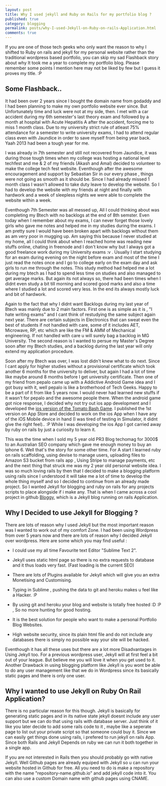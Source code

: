 ```yaml
---
layout: post
title: Why I used jekyll and Ruby on Rails for my portfolio blog ?
published: true
category: blogging
permalink: posts/why-I-used-Jekyll-on-Ruby-on-rails-Application.html
comments: true
---
```

If you are one of those tech geeks who only want the reason to why I shifted to Ruby on rails and jekyll for my personal website rather than the traditional wordpress based portfolio, you can skip my sad Flashback story about why It took me a year to complete my portfolio blog. Please remember some points I mention here may not be liked by few but I guess it proves my title. :P


Some Flashback..
--------------

It had been over 2 years since I bought the domain name from godaddy and I had been planning to make my own portfolio website ever since. But Unfortunately time and luck were not at my side, then. I met with a car accident during my 6th semester's last theory exam and followed by a month at hospital with Acute Hepatitis A after the accident, forcing me to miss 1 month class. Due to my university strict rule of atleast 75% attendance for a semester to write university exams, I had to attend regular class even with Jaundice in order to save myself from being year back. Yaah 2013 had been a tough year for me.

I was already in 7th semester and still not recovered from Jaundice, it was during those tough times when my college was hosting a national level techfest and me & 2 of my friends (Akash and Amal) decided to volunteer to make the college tech fest website. Eventhough after the awesome encouragement and support by Sebastian Sir in our every phase , things were not going as smooth as it should be. Since I had already missed 1 month class I wasn't allowed to take duty leave to develop the website. So I had to develop the website with my friends at night and finally with hardwork and a week of sleepless nights we were able to complete the website within a week. 

Eventhough 7th Semester was all messed up, All I could thinking about was completing my Btech with no backlogs at the end of 8th semster. Even today when I remember about my exams, I can never forget those lovely girls who gave me notes and helped me in my studies during the exams. I am pretty sure I would have been broken apart with backlogs without them as am very poor in mugging up. Am saying this because I never studied at my home, all I could think about when I reached home was reading new stuffs online, chating in freenode and I don't know why but I always got a good freelance work during my University exams :v . Usually I start studying for an exam during evening on the night before exam and most of the time I just read the notes once and I go to college early on the exam day and ask girls to run me through the notes. This study method had helped me a lot during my btech as I had to spend less time on studies and also managed to get average marks. But again its not always so, there had been times when I didnt even study a bit till morning and scored good marks and also a time where I studied a lot and scored very less. In the end its always mostly luck and bit of hardwork.

Again to the fact that why I didnt want Backlogs during my last year of Btech was mainly due to 2 main factors. First one is as simple as it is , "I hate writing exams" and I cant think of restudying the same subject again next year. There are certain subjects in Electronics that can sweat even the best of students if not handled with care, some of it includes AET, Microwave, RP, etc which are like the FM & AMM of Mechanical engineering. If not handled with care u will surely bag a backlog in MG University. The second reason is I wanted to persue my Master's Degree soon after my Btech studies, and a backlog during the last year will only extend my application procedure.  

Soon after my Btech was over, I was lost didn't knew what to do next. Since I cant apply for higher studies without a provisional certificate which took another 6 months for the university to deliver, but again I had a lot of time like maybe around 8 months before I get university certificate. Then one of my friend from pepalo came up with a Addictive Android Game idea and I got busy with it, well pepalo is like a brotherhood of Tech Geeks. Happy to be a part of it from like 5 years now. I would never had learned new stuffs if it wasn't for pepalo and the awesome people there. When the android game got nice response, I decided why not try out ios app development and I developed the [ios version of the Tomato Bash Game](itunes.apple.com/app/tomato-bash-free/id931276952?mt=8). I published the 1st version on App Store and decided to work on the ios App when I have any of the iOS Mobile device in hand (I was tired of testing in Simulator, it didnt give the right feel).. :P While I was developing the ios App I got carried away by ruby on rails by just a curiosity to learn it.

This was the time when I sold my 5 year old PR3 Blog techomag for 3000$ to an Australian SEO company which gave me enough money to buy an iphone 6. Well that's the story for some other time. For A start I learned ruby on rails scaffolding, using devise to manage users, uploading files to Amazon S3 bucket from rails app , Using Stripe to manage payments, etc and the next thing that struck me was my 2 year old personal website idea. I was so much loving rails by then that I decided to make a blogging platform using rails since I understood it will take me a lot of time to develop the whole thing myself and so I decided to continue from an already made project. So I wanted Jekyll for blogging and ruby on rails for any projects scripts to place alongside if i make any. That is when I came across a cool project in github [Bloggy](https://github.com/zbruhnke/bloggy), which is a Jekyll blog running on rails Application.


Why I Decided to use Jekyll for Blogging ?
------------------------------------------

There are lots of reason why I used Jekyll but the most important reason was I wanted to work out of my comfort Zone. I had been using Wordpress from over 5 years now and there are lots of reason why I decided Jekyll over wordpress. Here are some which you may find useful :

* I could use my all time Favourite text Editor "Sublime Text 2".

* Jekyll uses static html page so there is no extra requests to database and it thus loads very fast. (Fast loading is the current SEO)

* There are lots of Plugins available for Jekyll which will give you an extra Monetising and Customising.

* Typing in Sublime , pushing the data to git and heroku makes u feel like a Hacker. :P

* By using git and heroku your blog and website is totally free hosted :D :P , So no more hunting for good hosting.

* It is the best solution for people who want to make a personal Portfolio Blog Websites.

* High website security, since its plain html file and do not include any databases there is simply no possible way your site will be hacked.

Eventhough it has all these uses but there are a lot more Disadvantages in Using Jekyll too. For a previous wordpress user, Jekyll will at first feel a bit out of your league. But believe me you will love it when you get used to it. Another Drawback in using blogging platform like Jekyll is you wont be able to do any user management like that we do in Wordpress since its basically static pages and there is only one user.


Why I wanted to use Jekyll on Ruby On Rail Application?
-------------------------------------------------------

There is no particular reason for this though. Jekyll is basically for generating static pages and in its native state jekyll doesnt include any user support but we can do that using rails with database server. Just think of it like you later decide to add some rails code to it , maybe like a seperate page to list out your private script so that someone could buy it. Since we can easily get things done using rails, i prefered to run jekyll on rails App. Since both Rails and Jekyll Depends on ruby we can run it both together in a single app. 

If you are not interested in Rails then you should probably go with native Jekyll. Well Github pages are already equiped with Jekyll so u can run your website hosted in Github for free. All you need to do is make a repository with the name "repository-name.github.io" and add jekyll code into it. You can also use a custom Domain name with github pages using CNAME.


